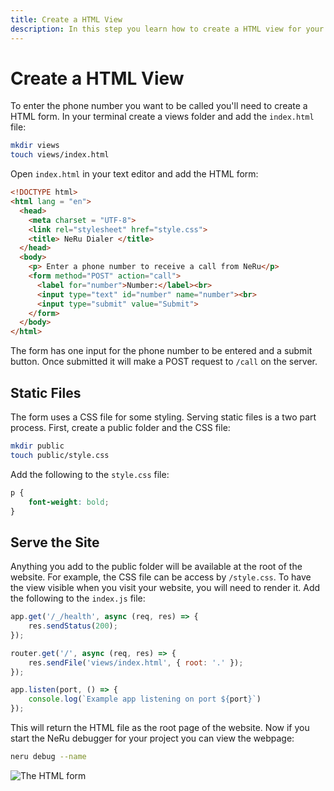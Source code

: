 ```yaml
---
title: Create a HTML View
description: In this step you learn how to create a HTML view for your project.
---
```


# Create a HTML View

To enter the phone number you want to be called you'll need to create a HTML form. In your terminal create a views folder and add the `index.html` file:

```sh
mkdir views
touch views/index.html
```

Open `index.html` in your text editor and add the HTML form:

```html
<!DOCTYPE html>
<html lang = "en">
  <head>
    <meta charset = "UTF-8">
    <link rel="stylesheet" href="style.css">
    <title> NeRu Dialer </title>
  </head>
  <body>
    <p> Enter a phone number to receive a call from NeRu</p>
    <form method="POST" action="call">
      <label for="number">Number:</label><br>
      <input type="text" id="number" name="number"><br>
      <input type="submit" value="Submit">
    </form>
  </body>
</html>
```

The form has one input for the phone number to be entered and a submit button. Once submitted it will make a POST request to `/call` on the server.

## Static Files

The form uses a CSS file for some styling. Serving static files is a two part process. First, create a public folder and the CSS file:

```sh
mkdir public
touch public/style.css
```

Add the following to the `style.css` file:

```css
p {
    font-weight: bold;
}
```

## Serve the Site

Anything you add to the public folder will be available at the root of the website. For example, the CSS file can be access by `/style.css`. To have the view visible when you visit your website, you will need to render it. Add the following to the `index.js` file:

```javascript
app.get('/_/health', async (req, res) => {
    res.sendStatus(200);
});

router.get('/', async (req, res) => {
    res.sendFile('views/index.html', { root: '.' });
});

app.listen(port, () => {
    console.log(`Example app listening on port ${port}`)
});
```

This will return the HTML file as the root page of the website. Now if you start the NeRu debugger for your project you can view the webpage:

```sh
neru debug --name 
```

![The HTML form](/images/neru/neru-dialer-view.png)
